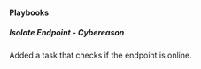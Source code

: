 
#### Playbooks
##### Isolate Endpoint - Cybereason
Added a task that checks if the endpoint is online.
